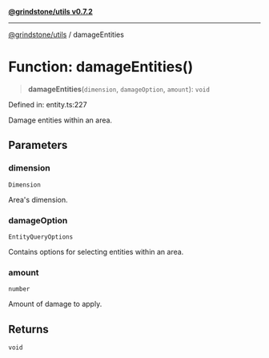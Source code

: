 [**@grindstone/utils v0.7.2**](../README.md)

***

[@grindstone/utils](../globals.md) / damageEntities

# Function: damageEntities()

> **damageEntities**(`dimension`, `damageOption`, `amount`): `void`

Defined in: entity.ts:227

Damage entities within an area.

## Parameters

### dimension

`Dimension`

Area's dimension.

### damageOption

`EntityQueryOptions`

Contains options for selecting entities within an area.

### amount

`number`

Amount of damage to apply.

## Returns

`void`
